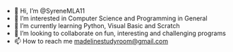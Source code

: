 - 👋 Hi, I’m @SyreneMLA11
- 👀 I’m interested in Computer Science and Programming in General
- 🌱 I’m currently learning Python,  Visual Basic and Scratch
- 💞️ I’m looking to collaborate on fun, interesting and challenging programs
- 📫 How to reach me madelinestudyroom@gmail.com

<!---
SyreneMLA11/SyreneMLA11 is a ✨ special ✨ repository because its `README.md` (this file) appears on your GitHub profile.
You can click the Preview link to take a look at your changes.
--->
